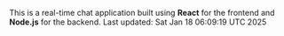 This is a real-time chat application built using **React** for the frontend and **Node.js** for the backend.
Last updated: Sat Jan 18 06:09:19 UTC 2025
